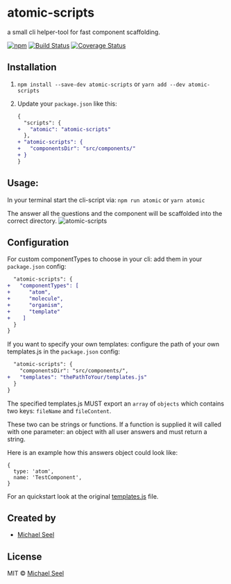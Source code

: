 # atomic-scripts
a small cli helper-tool for fast component scaffolding.

[![npm](https://img.shields.io/npm/v/atomic-scripts.svg)]()
[![Build Status](https://travis-ci.org/michaseel/atomic-scripts.svg?branch=master)](https://travis-ci.org/michaseel/atomic-scripts)
[![Coverage Status](https://coveralls.io/repos/github/michaseel/atomic-scripts/badge.svg?branch=master)](https://coveralls.io/github/michaseel/atomic-scripts?branch=master)

## Installation
1. `npm install --save-dev atomic-scripts` or `yarn add --dev atomic-scripts`

2. Update your `package.json` like this:
   ```diff json
   {
     "scripts": {
   +   "atomic": "atomic-scripts"
     },
   + "atomic-scripts": {
   +   "componentsDir": "src/components/"
   + }
   }
   ```
   
## Usage:
In your terminal start the cli-script via: `npm run atomic` or `yarn atomic`

The answer all the questions and the component will be scaffolded into the correct directory.
![atomic-scripts](https://media.giphy.com/media/l0CPbmWBJSbeirLNu/giphy.gif)
   
## Configuration

For custom componentTypes to choose in your cli: add them in your `package.json` config:
   ```diff json
     "atomic-scripts": {
   +   "componentTypes": [
   +      "atom",
   +      "molecule",
   +      "organism",
   +      "template"          
   +    ]
     }
   }
   ```
   
If you want to specify your own templates: configure the path of your own templates.js in the `package.json` config:

   ```diff json
     "atomic-scripts": {
       "componentsDir": "src/components/",
   +   "templates": "thePathToYour/templates.js"
     }
   }
   ```   
   
The specified templates.js MUST export an `array` of `objects` which contains two keys:
`fileName` and `fileContent`.

These two can be strings or functions. 
If a function is supplied it will called with one parameter: 
an object with all user answers and must return a string.

Here is an example how this answers object could look like:
```
{
  type: 'atom',
  name: 'TestComponent',
}
```

For an quickstart look at the original [templates.js](/templates/templates.js) file.

## Created by

- [Michael Seel](https://github.com/michaseel)


## License

MIT © [Michael Seel](https://github.com/michaseel)
